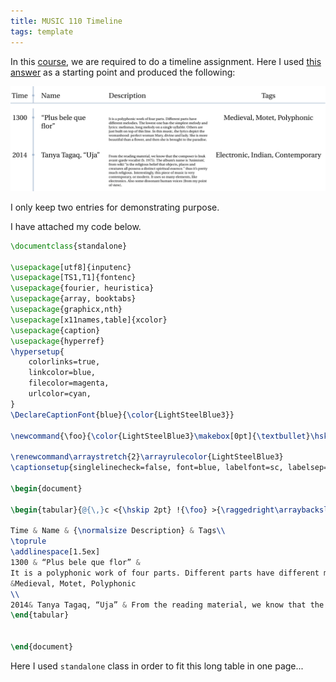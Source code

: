 ```yaml
---
title: MUSIC 110 Timeline
tags: template
---
```


In this [course](https://notes.sibeliusp.com/music/110), we are required to do a timeline assignment. Here I used [this answer](https://tex.stackexchange.com/a/336168) as a starting point and produced the following:

![](/attach/tl.png)

I only keep two entries for demonstrating purpose.

I have attached my code below.

```latex
\documentclass{standalone}

\usepackage[utf8]{inputenc}
\usepackage[TS1,T1]{fontenc}
\usepackage{fourier, heuristica}
\usepackage{array, booktabs}
\usepackage{graphicx,nth}
\usepackage[x11names,table]{xcolor}
\usepackage{caption}
\usepackage{hyperref}
\hypersetup{
	colorlinks=true,
	linkcolor=blue,
	filecolor=magenta,      
	urlcolor=cyan,
}
\DeclareCaptionFont{blue}{\color{LightSteelBlue3}}

\newcommand{\foo}{\color{LightSteelBlue3}\makebox[0pt]{\textbullet}\hskip-0.5pt\vrule width 1pt\hspace{\labelsep}}

\renewcommand\arraystretch{2}\arrayrulecolor{LightSteelBlue3}
\captionsetup{singlelinecheck=false, font=blue, labelfont=sc, labelsep=quad}

\begin{document}

\begin{tabular}{@{\,}c <{\hskip 2pt} !{\foo} >{\raggedright\arraybackslash}p{3cm}  >{\raggedright\arraybackslash\tiny}p{5cm} c }

Time & Name & {\normalsize Description} & Tags\\
\toprule
\addlinespace[1.5ex]
1300 & “Plus bele que flor” &
It is a polyphonic work of four parts. Different parts have different melodies. The lowest one has the simplest melody and lyrics: melismas, long melody on a single syllable. Others are just built on top of this line. In this music, the lyrics depict the womanhood: perfect woman Mary, divine and lady. She is more beautiful than a flower, and then she is brought to the paradise.
&Medieval, Motet, Polyphonic
\\
2014& Tanya Tagaq, “Uja” & From the reading material, we know that the composer is Inuk avant-garde vocalist (b. 1975). The album's name is 'Animism', from wiki:"is the religious belief that objects, places and creatures all possess a distinct spiritual essence." thus it's pretty much religious. Interestingly, this piece of music is very contemporary, or modern. It uses so many elements, like electronics. Also some dissonant human voices (from my point of view). & Electronic, Indian, Contemporary \\
\end{tabular}


\end{document}
```

Here I used `standalone` class in order to fit this long table in one page...
